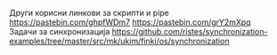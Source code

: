 Други корисни линкови за скрипти и pipe
https://pastebin.com/ghpfWDm7
https://pastebin.com/grY2mXpq
<br>
Задачи за синхронизација
https://github.com/ristes/synchronization-examples/tree/master/src/mk/ukim/finki/os/synchronization
